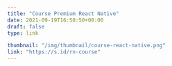 ```yaml
---
title: "Course Premium React Native"
date: 2021-09-19T16:50:50+08:00
draft: false
type: link

thumbnail: "/img/thumbnail/course-react-native.png"
link: "https://s.id/rn-course"
---
```


